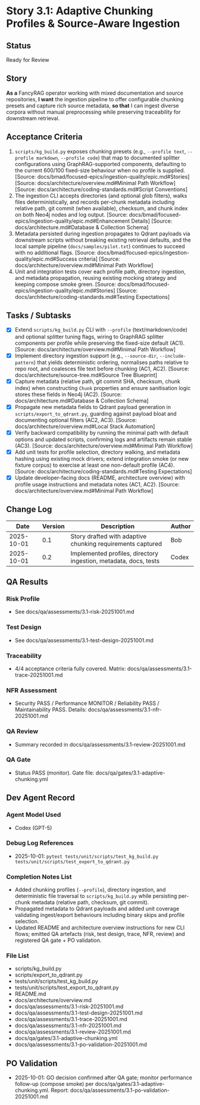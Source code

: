 # Story 3.1: Adaptive Chunking Profiles & Source-Aware Ingestion

## Status
Ready for Review

## Story
**As a** FancyRAG operator working with mixed documentation and source repositories,
**I want** the ingestion pipeline to offer configurable chunking presets and capture rich source metadata,
**so that** I can ingest diverse corpora without manual preprocessing while preserving traceability for downstream retrieval.

## Acceptance Criteria
1. `scripts/kg_build.py` exposes chunking presets (e.g., `--profile text`, `--profile markdown`, `--profile code`) that map to documented splitter configurations using GraphRAG-supported components, defaulting to the current 600/100 fixed-size behaviour when no profile is supplied. [Source: docs/bmad/focused-epics/ingestion-quality/epic.md#Stories] [Source: docs/architecture/overview.md#Minimal Path Workflow] [Source: docs/architecture/coding-standards.md#Script Conventions]
2. The ingestion CLI accepts directories (and optional glob filters), walks files deterministically, and records per-chunk metadata including relative path, git commit (when available), checksum, and chunk index on both Neo4j nodes and log output. [Source: docs/bmad/focused-epics/ingestion-quality/epic.md#Enhancement Details] [Source: docs/architecture.md#Database & Collection Schema]
3. Metadata persisted during ingestion propagates to Qdrant payloads via downstream scripts without breaking existing retrieval defaults, and the local sample pipeline (`docs/samples/pilot.txt`) continues to succeed with no additional flags. [Source: docs/bmad/focused-epics/ingestion-quality/epic.md#Success criteria] [Source: docs/architecture/overview.md#Minimal Path Workflow]
4. Unit and integration tests cover each profile path, directory ingestion, and metadata propagation, reusing existing mocking strategy and keeping compose smoke green. [Source: docs/bmad/focused-epics/ingestion-quality/epic.md#Stories] [Source: docs/architecture/coding-standards.md#Testing Expectations]

## Tasks / Subtasks
- [x] Extend `scripts/kg_build.py` CLI with `--profile` (text/markdown/code) and optional splitter tuning flags, wiring to GraphRAG splitter components per profile while preserving the fixed-size default (AC1). [Source: docs/architecture/overview.md#Minimal Path Workflow]
- [x] Implement directory ingestion support (e.g., `--source-dir`, `--include-pattern`) that yields deterministic ordering, normalises paths relative to repo root, and coalesces file text before chunking (AC1, AC2). [Source: docs/architecture/source-tree.md#Source Tree Blueprint]
- [x] Capture metadata (relative path, git commit SHA, checksum, chunk index) when constructing `Chunk` properties and ensure sanitisation logic stores these fields in Neo4j (AC2). [Source: docs/architecture.md#Database & Collection Schema]
- [x] Propagate new metadata fields to Qdrant payload generation in `scripts/export_to_qdrant.py`, guarding against payload bloat and documenting optional filters (AC2, AC3). [Source: docs/architecture/overview.md#Local Stack Automation]
- [x] Verify backward compatibility by running the minimal path with default options and updated scripts, confirming logs and artifacts remain stable (AC3). [Source: docs/architecture/overview.md#Minimal Path Workflow]
- [x] Add unit tests for profile selection, directory walking, and metadata hashing using existing mock drivers; extend integration smoke (or new fixture corpus) to exercise at least one non-default profile (AC4). [Source: docs/architecture/coding-standards.md#Testing Expectations]
- [x] Update developer-facing docs (README, architecture overview) with profile usage instructions and metadata notes (AC1, AC2). [Source: docs/architecture/overview.md#Minimal Path Workflow]

## Change Log
| Date       | Version | Description                                                      | Author |
|------------|---------|------------------------------------------------------------------|--------|
| 2025-10-01 | 0.1     | Story drafted with adaptive chunking requirements captured       | Bob    |
| 2025-10-01 | 0.2     | Implemented profiles, directory ingestion, metadata, docs, tests | Codex  |

## QA Results
### Risk Profile
- See docs/qa/assessments/3.1-risk-20251001.md

### Test Design
- See docs/qa/assessments/3.1-test-design-20251001.md

### Traceability
- 4/4 acceptance criteria fully covered. Matrix: docs/qa/assessments/3.1-trace-20251001.md

### NFR Assessment
- Security PASS / Performance MONITOR / Reliability PASS / Maintainability PASS. Details: docs/qa/assessments/3.1-nfr-20251001.md

### QA Review
- Summary recorded in docs/qa/assessments/3.1-review-20251001.md

### QA Gate
- Status PASS (monitor). Gate file: docs/qa/gates/3.1-adaptive-chunking.yml

## Dev Agent Record
### Agent Model Used
- Codex (GPT-5)

### Debug Log References
- 2025-10-01: `pytest tests/unit/scripts/test_kg_build.py tests/unit/scripts/test_export_to_qdrant.py`

### Completion Notes List
- Added chunking profiles (`--profile`), directory ingestion, and deterministic file traversal to `scripts/kg_build.py` while persisting per-chunk metadata (relative path, checksum, git commit).
- Propagated metadata to Qdrant payloads and added unit coverage validating ingest/export behaviours including binary skips and profile selection.
- Updated README and architecture overview instructions for new CLI flows; emitted QA artefacts (risk, test design, trace, NFR, review) and registered QA gate + PO validation.

### File List
- scripts/kg_build.py
- scripts/export_to_qdrant.py
- tests/unit/scripts/test_kg_build.py
- tests/unit/scripts/test_export_to_qdrant.py
- README.md
- docs/architecture/overview.md
- docs/qa/assessments/3.1-risk-20251001.md
- docs/qa/assessments/3.1-test-design-20251001.md
- docs/qa/assessments/3.1-trace-20251001.md
- docs/qa/assessments/3.1-nfr-20251001.md
- docs/qa/assessments/3.1-review-20251001.md
- docs/qa/gates/3.1-adaptive-chunking.yml
- docs/qa/assessments/3.1-po-validation-20251001.md
## PO Validation
- 2025-10-01: GO decision confirmed after QA gate; monitor performance follow-up (compose smoke) per docs/qa/gates/3.1-adaptive-chunking.yml. Report: docs/qa/assessments/3.1-po-validation-20251001.md
